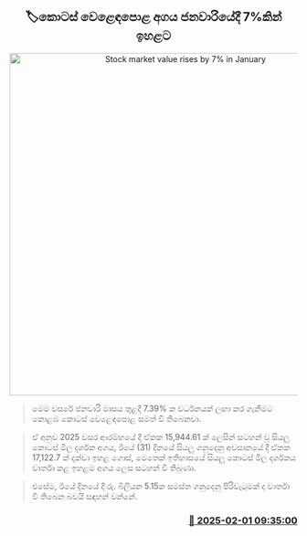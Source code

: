 <p align='center'><b><h2 align='center' title='Stock market value rises by 7% in January'>🏷කොටස් වෙළෙඳපොළ අගය ජනවාරියේදී 7%කින් ඉහළට</h2></b></p>
<p align='center'><img src='https://helakuru.sgp1.cdn.digitaloceanspaces.com/esana/images/lib/cse-stock.jpg' width='600' alt='Stock market value rises by 7% in January'></p>

> මෙම වසරේ ජනවාරි මාසය තුළදී 7.39% ක වර්ධනයක් ලඟා කර ගැනීමට කොළඹ කොටස් වෙළෙඳපොළ සමත් වී තිබෙනවා.

> ඒ අනුව 2025 වසර ආරම්භයේ දී ඒකක 15,944.61 ක් ලෙසින් සටහන් වූ සියලු කොටස් මිල දර්ශක අගය, ඊයේ (31) දිනයේ සියලු ගනුදෙනු අවසානයේ දී ඒකක 17,122.7 ක් දක්වා ඉහළ ගොස්, මෙතෙක් ඉතිහාසයේ සියලු කොටස් මිල දර්ශකය වාර්තා කළ ඉහළම අගය ලෙස සටහන් වී තිබුණා.

> එසේම, ඊයේ දිනයේ දී රු. බිලියන 5.15ක සමස්​ත ගනුදෙනු පිරිවැටුමක් ද වාර්තා වී තිබෙන බවයි සඳහන් වන්නේ.



<h3 align='right'><a href='https://www.helakuru.lk/esana/p/107086/'>📅 2025-02-01 09:35:00</a></h3>
